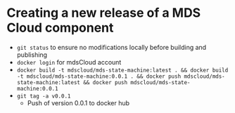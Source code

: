 # Creating a new release of a MDS Cloud component

* `git status` to ensure no modifications locally before building and publishing
* `docker login` for mdsCloud account
* `docker build -t mdscloud/mds-state-machine:latest . && docker build -t mdscloud/mds-state-machine:0.0.1 . && docker push mdscloud/mds-state-machine:latest && docker push mdscloud/mds-state-machine:0.0.1`
* `git tag -a v0.0.1`
    * Push of version 0.0.1 to docker hub
